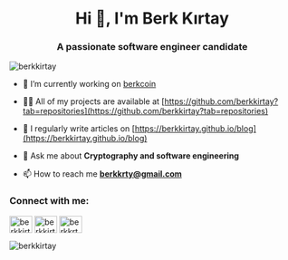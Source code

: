 <h1 align="center">Hi 👋, I'm Berk Kırtay</h1>
<h3 align="center">A passionate software engineer candidate</h3>

<p align="left"> <img src="https://komarev.com/ghpvc/?username=berkkirtay&label=Profile%20views&color=0e75b6&style=flat" alt="berkkirtay" /> </p>

- 🔭 I’m currently working on [berkcoin](https://github.com/berkkirtay/berkcoin)

- 👨‍💻 All of my projects are available at [https://github.com/berkkirtay?tab=repositories](https://github.com/berkkirtay?tab=repositories)

- 📝 I regularly write articles on [https://berkkirtay.github.io/blog](https://berkkirtay.github.io/blog)

- 💬 Ask me about **Cryptography and software engineering**

- 📫 How to reach me **berkkrty@gmail.com**

<h3 align="left">Connect with me:</h3>
<p align="left">
<a href="https://linkedin.com/in/berkkirtay" target="blank"><img align="center" src="https://raw.githubusercontent.com/rahuldkjain/github-profile-readme-generator/master/src/images/icons/Social/linked-in-alt.svg" alt="berkkirtay" height="30" width="40" /></a>
<a href="https://www.hackerrank.com/berkkirtay" target="blank"><img align="center" src="https://raw.githubusercontent.com/rahuldkjain/github-profile-readme-generator/master/src/images/icons/Social/hackerrank.svg" alt="berkkirtay" height="30" width="40" /></a>
<a href="https://www.leetcode.com/berkkrty" target="blank"><img align="center" src="https://raw.githubusercontent.com/rahuldkjain/github-profile-readme-generator/master/src/images/icons/Social/leet-code.svg" alt="berkkrty" height="30" width="40" /></a>
</p>

<p><img align="center" src="https://github-readme-stats.vercel.app/api/top-langs?username=berkkirtay&show_icons=true&locale=en&layout=compact" alt="berkkirtay" /></p>
